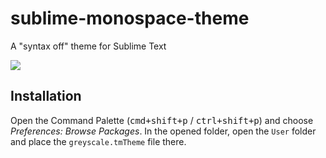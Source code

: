 # sublime-monospace-theme
A "syntax off" theme for Sublime Text

![](image.ong)

## Installation

Open the Command Palette (<kbd>cmd+shift+p</kbd> / <kbd>ctrl+shift+p</kbd>) and
choose *Preferences: Browse Packages*. In the opened folder, open the `User` folder
and place the `greyscale.tmTheme` file there.